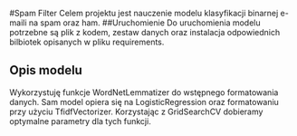 #Spam Filter
Celem projektu jest nauczenie modelu klasyfikacji binarnej e-maili na spam oraz ham.
##Uruchomienie
Do uruchomienia modelu potrzebne są plik z kodem, zestaw danych oraz instalacja odpowiednich bilbiotek opisanych w pliku requirements.
## Opis modelu
Wykorzystuję funkcje WordNetLemmatizer do wstępnego formatowania danych. Sam model opiera się na LogisticRegression oraz formatowaniu przy użyciu TfidfVectorizer. Korzystając z GridSearchCV dobieramy optymalne parametry dla tych funkcji.
